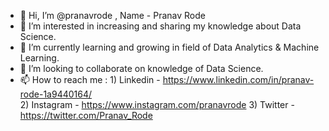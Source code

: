 - 👋 Hi, I’m @pranavrode ,  Name - Pranav Rode
- 👀 I’m interested in increasing and sharing my knowledge about Data Science.
- 🌱 I’m currently learning and growing in field of Data Analytics & Machine Learning.
- 💞️ I’m looking to collaborate on knowledge of Data Science.
- 📫 How to reach me :   1)  Linkedin -    https://www.linkedin.com/in/pranav-rode-1a9440164/   
                          2)  Instagram -   https://www.instagram.com/pranavrode
                           3)   Twitter -     https://twitter.com/Pranav_Rode

